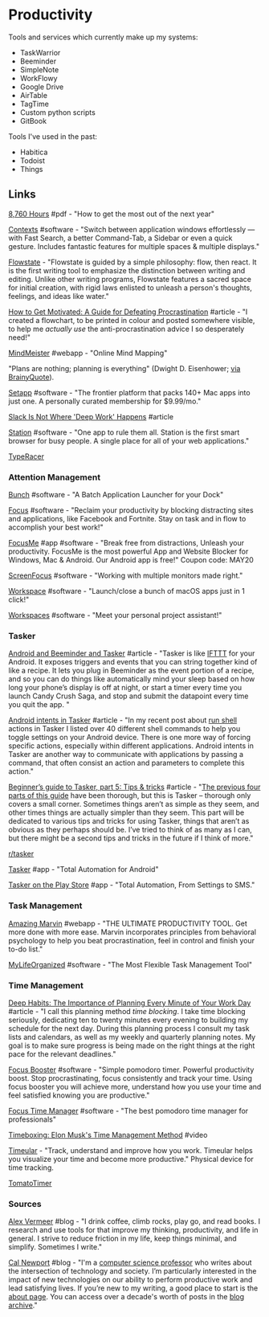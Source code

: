 # Productivity

Tools and services which currently make up my systems:

* TaskWarrior
* Beeminder
* SimpleNote
* WorkFlowy
* Google Drive
* AirTable
* TagTime
* Custom python scripts
* GitBook

Tools I've used in the past:

* Habitica
* Todoist
* Things

## Links

[8,760 Hours](https://drive.google.com/file/d/0B2PaeRjVqAN7MngxTXFPQkpLVjg/view) \#pdf - "How to get the most out of the next year"

[Contexts](https://contexts.co/) \#software - "Switch between application windows effortlessly — with Fast Search, a better Command-Tab, a Sidebar or even a quick gesture. Includes fantastic features for multiple spaces & multiple displays."

[Flowstate](http://hailoverman.com/flowstate) - "Flowstate is guided by a simple philosophy: flow, then react. It is the first writing tool to emphasize the distinction between writing and editing. Unlike other writing programs, Flowstate features a sacred space for initial creation, with rigid laws enlisted to unleash a person's thoughts, feelings, and ideas like water."

[How to Get Motivated: A Guide for Defeating Procrastination](https://alexvermeer.com/getmotivated/) \#article - "I created a flowchart, to be printed in colour and posted somewhere visible, to help me _actually use_ the anti-procrastination advice I so desperately need!"

[MindMeister](https://www.mindmeister.com/) \#webapp - "Online Mind Mapping"

"Plans are nothing; planning is everything" \(Dwight D. Eisenhower; [via BrainyQuote](https://www.brainyquote.com/quotes/dwight_d_eisenhower_149111)\).

[Setapp](https://setapp.com/) \#software - "The frontier platform that packs 140+ Mac apps into just one. A personally curated membership for $9.99/mo."

[Slack Is Not Where 'Deep Work' Happens](https://blog.nuclino.com/slack-is-not-where-deep-work-happens?utm_source=hackernewsletter&utm_medium=email&utm_term=fav) \#article

[Station](https://getstation.com/) \#software - "One app to rule them all. Station is the first smart browser for busy people. A single place for all of your web applications."

[TypeRacer](https://play.typeracer.com/)

### Attention Management

[Bunch](https://brettterpstra.com/projects/bunch/) \#software - "A Batch Application Launcher for your Dock"

[Focus](https://heyfocus.com/) \#software - "Reclaim your productivity by blocking distracting sites and applications, like Facebook and Fortnite. Stay on task and in flow to accomplish your best work!"

[FocusMe](https://focusme.com/) \#app \#software - "Break free from distractions, Unleash your productivity. FocusMe is the most powerful App and Website Blocker for Windows, Mac & Android. Our Android app is free!" Coupon code: MAY20

[ScreenFocus](https://www.apptorium.com/screenfocus) \#software - "Working with multiple monitors made right."

[Workspace](https://workspaceproapp.com/) \#software - "Launch/close a bunch of macOS apps just in 1 click!"

[Workspaces](https://www.apptorium.com/workspaces) \#software - "Meet your personal project assistant!"

### Tasker

[Android and Beeminder and Tasker](https://blog.beeminder.com/beedroid/) \#article - "Tasker is like [IFTTT](http://ifttt.com/) for your Android. It exposes triggers and events that you can string together kind of like a recipe. It lets you plug in Beeminder as the event portion of a recipe, and so you can do things like automatically mind your sleep based on how long your phone’s display is off at night, or start a timer every time you launch Candy Crush Saga, and stop and submit the datapoint every time you quit the app. "

[Android intents in Tasker](https://notenoughtech.com/tasker/android-intents-in-tasker/) \#article - "In my recent post about [run shell](https://notenoughtech.com/tasker/tasker-run-shell-commands/) actions in Tasker I listed over 40 different shell commands to help you toggle settings on your Android device. There is one more way of forcing specific actions, especially within different applications. Android intents in Tasker are another way to communicate with applications by passing a command, that often consist an action and parameters to complete this action."

[Beginner’s guide to Tasker, part 5: Tips & tricks](https://www.pocketables.com/2012/09/beginners-guide-to-tasker-part-5-tips-tricks.html) \#article - "[The previous four parts of this guide](https://www.pocketables.com/tag/beginners-guide-to-tasker) have been thorough, but this is Tasker – thorough only covers a small corner. Sometimes things aren’t as simple as they seem, and other times things are actually simpler than they seem. This part will be dedicated to various tips and tricks for using Tasker, things that aren’t as obvious as they perhaps should be. I’ve tried to think of as many as I can, but there might be a second tips and tricks in the future if I think of more."

[r/tasker](https://www.reddit.com/r/tasker)

[Tasker](https://tasker.joaoapps.com/index.html) \#app - "Total Automation for Android"

[Tasker on the Play Store](https://play.google.com/store/apps/details?id=net.dinglisch.android.taskerm) \#app - "Total Automation, From Settings to SMS."

### Task Management

[Amazing Marvin](https://www.amazingmarvin.com/) \#webapp - "THE ULTIMATE PRODUCTIVITY TOOL. Get more done with more ease. Marvin incorporates principles from behavioral psychology to help you beat procrastination, feel in control and finish your to-do list."

[MyLifeOrganized](https://www.mylifeorganized.net/) \#software - "The Most Flexible Task Management Tool"

### Time Management

[Deep Habits: The Importance of Planning Every Minute of Your Work Day](http://www.calnewport.com/blog/2013/12/21/deep-habits-the-importance-of-planning-every-minute-of-your-work-day/) \#article - "I call this planning method _time blocking_. I take time blocking seriously, dedicating ten to twenty minutes every evening to building my schedule for the next day. During this planning process I consult my task lists and calendars, as well as my weekly and quarterly planning notes. My goal is to make sure progress is being made on the right things at the right  pace for the relevant deadlines."

[Focus Booster](https://www.focusboosterapp.com/) \#software - "Simple pomodoro timer. Powerful productivity boost. Stop procrastinating, focus consistently and track your time. Using focus booster you will achieve more, understand how you use your time and feel satisfied knowing you are productive."

[Focus Time Manager](https://masterbuilders.io/focus) \#software - "The best pomodoro time manager for professionals"

[Timeboxing: Elon Musk's Time Management Method](https://www.youtube.com/watch?v=fbAYK4KQrso) \#video

[Timeular](https://timeular.com/?ref=producthunt) - "Track, understand and improve how you work. Timeular helps you visualize your time and become more productive." Physical device for time tracking.

[TomatoTimer](https://tomato-timer.com/)

### Sources

[Alex Vermeer](https://alexvermeer.com/blog/) \#blog - "I drink coffee, climb rocks, play go, and read books. I research and use tools for that improve my thinking, productivity, and life in general. I strive to reduce friction in my life, keep things minimal, and simplify. Sometimes I write."

[Cal Newport](http://www.calnewport.com/blog/) \#blog - "I'm a [computer science professor](http://people.cs.georgetown.edu/~cnewport/) who writes about the intersection of technology and society. I’m particularly interested in the impact of new technologies on our ability to perform productive work and lead satisfying lives. If you’re new to my writing, a good place to start is the [about page](http://calnewport.com/about/). You can access over a decade's worth of posts in the [blog archive](http://calnewport.com/blog/archive/)."

